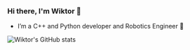 ### Hi there, I'm Wiktor 👋
- I’m a C++ and Python developer and Robotics Engineer 🤖

![Wiktor's GitHub stats](https://github-readme-stats.vercel.app/api?username=Wiktor-99&show=prs_merged,prs_merged_percentage)


